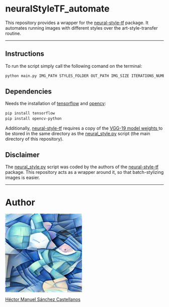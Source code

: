 # neuralStyleTF_automate

This repository provides a wrapper for the [neural-style-tf](https://github.com/cysmith/neural-style-tf) package. It automates running images with different styles over the art-style-transfer routine.

<hr>

##  Instructions

To run the script simply call the following comand on the terminal:

```bash
python main.py IMG_PATH STYLES_FOLDER OUT_PATH IMG_SIZE ITERATIONS_NUMBER
```

##  Dependencies

Needs the installation of [tensorflow](https://www.tensorflow.org/install/pip) and [opencv](https://pypi.org/project/opencv-python/):

```bash
pip install tensorflow
pip install opencv-python
```

Additionally, [neural-style-tf](https://github.com/cysmith/neural-style-tf) requires a copy of the [VGG-19 model weights ](http://www.vlfeat.org/matconvnet/models/imagenet-vgg-verydeep-19.mat) to be stored in the same directory as the [neural_style.py](https://github.com/Chipdelmal/neuralStyleTF_automate/blob/master/neural_style.py) script (the main directory of this repository).

##  Disclaimer

The [neural_style.py](https://github.com/Chipdelmal/neuralStyleTF_automate/blob/master/neural_style.py) script was coded by the authors of the [neural-style-tf](https://github.com/cysmith/neural-style-tf) package. This repository acts as a wrapper around it, so that batch-stylizing images is easier.

<hr>

# Author

<img src="./media/yoshi.png" height="250px" align="middle"><br>

[Héctor Manuel Sánchez Castellanos](https://chipdelmal.github.io/)
